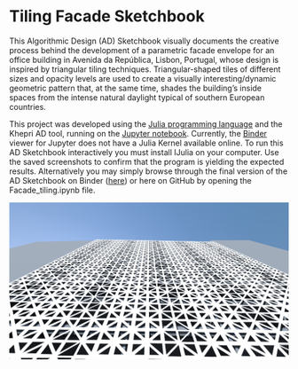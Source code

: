 # Tiling Facade Sketchbook

This Algorithmic Design (AD) Sketchbook visually documents the creative process behind the development of a parametric facade envelope for an office building in Avenida da República, Lisbon, Portugal, whose design is inspired by triangular tiling techniques. Triangular-shaped tiles of different sizes and opacity levels are used to create a visually interesting/dynamic geometric pattern that, at the same time, shades the building’s inside spaces from the intense natural daylight typical of southern European countries.

This project was developed using the [Julia programming language](https://julialang.org/) and the Khepri AD tool, running on the [Jupyter notebook](https://jupyter.org/). Currently, the [Binder](https://mybinder.org/) viewer for Jupyter does not have a Julia Kernel available online. To run this AD Sketchbook interactively you must install IJulia on your computer. Use the saved screenshots to confirm that the program is yielding the expected results. Alternatively you may simply browse through the final version of the AD Sketchbook on Binder ([here](https://nbviewer.jupyter.org/github/KhepriNotebook/FacadeTiling/blob/master/Facade_tiling.ipynb)) or here on GitHub by opening the Facade_tiling.ipynb file.


![](figures/FacadeTiling-frame-003.png)
